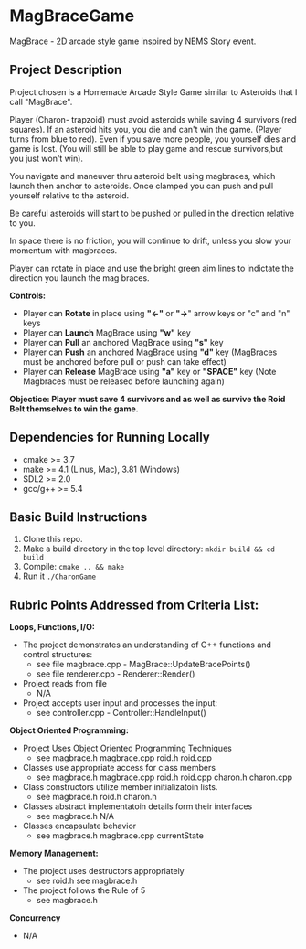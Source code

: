 # MagBraceGame
MagBrace - 2D arcade style game inspired by NEMS Story event.

## Project Description
Project chosen is a Homemade Arcade Style Game similar to Asteroids that I call "MagBrace". 

Player (Charon- trapzoid) must avoid asteroids while saving 4 survivors (red squares). If an asteroid hits you, you die and can't win the game. (Player turns from blue to red). 
Even if you save more people, you yourself dies and game is lost. (You will still be able to play game and rescue survivors,but you just won't win).

You navigate and maneuver thru asteroid belt using magbraces, which launch then anchor to asteroids. Once clamped you can push and pull yourself relative to the asteroid. 

Be careful asteroids will start to be pushed or pulled in the direction relative to you. 

In space there is no friction, you will continue to drift, unless you slow your momentum with magbraces. 

Player can rotate in place and use the bright green aim lines to indictate the direction you launch the mag braces. 

**Controls:**
- Player can **Rotate** in place using **"<-"** or **"->**" arrow keys or "c" and "n" keys
- Player can **Launch** MagBrace using **"w"** key
- Player can **Pull** an anchored MagBrace using **"s"** key
- Player can **Push** an anchored MagBrace using **"d"** key
    (MagBraces must be anchored before pull or push can take effect)
- Player can **Release** MagBrace using **"a"** key or **"SPACE"** key
    (Note Magbraces must be released before launching again)

**Objectice: Player must save 4 survivors and as well as survive the Roid Belt themselves to win the game.**

## Dependencies for Running Locally
- cmake >= 3.7
- make >= 4.1 (Linus, Mac), 3.81 (Windows)
- SDL2 >= 2.0
- gcc/g++ >= 5.4

## Basic Build Instructions
1. Clone this repo.
2. Make a build directory in the top level directory: `mkdir build && cd build`
3. Compile: `cmake .. && make`
4. Run it `./CharonGame`

## Rubric Points Addressed from Criteria List:

**Loops, Functions, I/O:**
- The project demonstrates an understanding of C++ functions and control structures:
  - see file magbrace.cpp - MagBrace::UpdateBracePoints()
  - see file renderer.cpp - Renderer::Render()
- Project reads from file
  - N/A
- Project accepts user input and processes the input: 
  - see controller.cpp - Controller::HandleInput()


**Object Oriented Programming:**
- Project Uses Object Oriented Programming Techniques
  - see magbrace.h magbrace.cpp roid.h roid.cpp
- Classes use appropriate access for class members
  - see magbrace.h magbrace.cpp roid.h roid.cpp charon.h charon.cpp
- Class constructors utilize member initializatoin lists.
  - see magbrace.h roid.h charon.h
- Classes abstract implementatoin details form their interfaces
  - see magbrace.h  N/A
- Classes encapsulate behavior
  - see magbrace.h magbrace.cpp currentState
    

**Memory Management:**
- The project uses destructors appropriately
  - see roid.h 
        see magbrace.h
- The project follows the Rule of 5
  - see magbrace.h
    
**Concurrency**
- N/A
